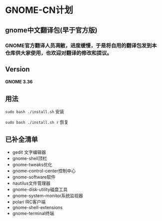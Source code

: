 # GNOME-CN计划
## gnome中文翻译包(早于官方版)
### GNOME官方翻译人员凋敝，进度缓慢，于是将自用的翻译包发到本仓库供大家使用，也欢迎对翻译的修改和提议。

## Version
#### GNOME 3.36

## 用法
`sudo bash ./install.sh` 安装

`sudo bash ./install.sh r` 恢复

## 已补全清单
- gedit 文字编辑器
- gnome-shell顶栏
- gnome-tweaks优化
- gnome-control-center控制中心
- gnome-software软件
- nautilus文件管理器
- gnome-disk-utility磁盘工具
- gnome-system-monitor系统监视器
- polari IRC客户端
- gnome-shell-extensions
- gnome-terminal终端
